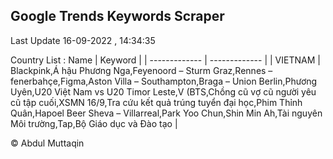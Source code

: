 

## Google Trends Keywords Scraper 
 
Last Update 16-09-2022 , 14:34:35

Country List :
 Name  | Keyword |
| ------------- | ------------- |
| VIETNAM | Blackpink,Á hậu Phương Nga,Feyenoord – Sturm Graz,Rennes – fenerbahçe,Figma,Aston Villa – Southampton,Braga – Union Berlin,Phương Uyên,U20 Việt Nam vs U20 Timor Leste,V (BTS,Chồng cũ vợ cũ người yêu cũ tập cuối,XSMN 16/9,Tra cứu kết quả trúng tuyển đại học,Phim Thỉnh Quân,Hapoel Beer Sheva – Villarreal,Park Yoo Chun,Shin Min Ah,Tài nguyên Môi trường,Tap,Bộ Giáo dục và Đào tạo |



© Abdul Muttaqin 
